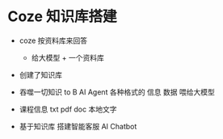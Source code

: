 # Coze 知识库搭建

- coze 按资料库来回答
  - 给大模型 + 一个资料库

 - 创建了知识库
  - 吞噬一切知识 to B AI Agent
    各种格式的 信息 数据 喂给大模型
  - 课程信息 txt pdf doc 本地文字

  - 基于知识库 搭建智能客服 AI Chatbot 
  